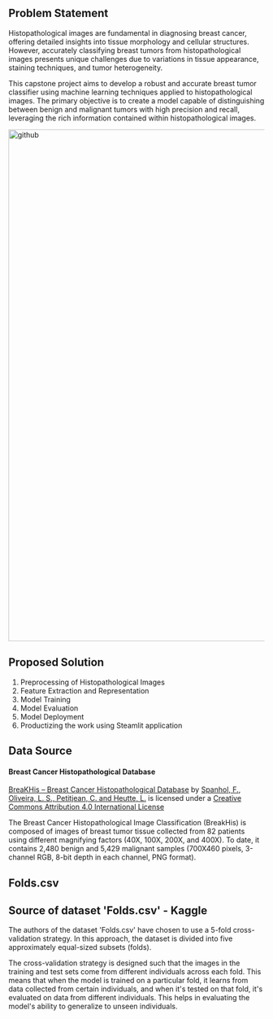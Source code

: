 ## Problem Statement
Histopathological images are fundamental in diagnosing breast cancer, offering detailed insights into tissue morphology and cellular structures. However, accurately classifying breast tumors from histopathological images presents unique challenges due to variations in tissue appearance, staining techniques, and tumor heterogeneity.

This capstone project aims to develop a robust and accurate breast tumor classifier using machine learning techniques applied to histopathological images. The primary objective is to create a model capable of distinguishing between benign and malignant tumors with high precision and recall, leveraging the rich information contained within histopathological images.

<img width="1006" alt="github" src="https://github.com/brindhaganesan/breast-tumor-classifier/assets/50005288/d67febf1-5518-4761-9877-a307a47c22ad">


## Proposed Solution
1. Preprocessing of Histopathological Images
2. Feature Extraction and Representation
3. Model Training
4. Model Evaluation
5. Model Deployment
6. Productizing the work using Steamlit application

## Data Source
#### Breast Cancer Histopathological Database

[BreaKHis – Breast Cancer Histopathological Database](https://web.inf.ufpr.br/vri/databases/breast-cancer-histopathological-database-breakhis/) by [Spanhol, F., Oliveira, L. S., Petitjean, C. and Heutte, L.](https://ieeexplore.ieee.org/document/7312934) is licensed under a [Creative Commons Attribution 4.0 International License](https://creativecommons.org/licenses/by/4.0/)

The Breast Cancer Histopathological Image Classification (BreakHis) is composed of images of breast tumor tissue collected from 82 patients using different magnifying factors (40X, 100X, 200X, and 400X). To date, it contains 2,480 benign and 5,429 malignant samples (700X460 pixels, 3-channel RGB, 8-bit depth in each channel, PNG format).

## Folds.csv
## Source of dataset 'Folds.csv' -  Kaggle

The authors of the dataset 'Folds.csv' have chosen to use a 5-fold cross-validation strategy. In this approach, the dataset is divided into five approximately equal-sized subsets (folds).

The cross-validation strategy is designed such that the images in the training and test sets come from different individuals across each fold. This means that when the model is trained on a particular fold, it learns from data collected from certain individuals, and when it's tested on that fold, it's evaluated on data from different individuals. This helps in evaluating the model's ability to generalize to unseen individuals.
